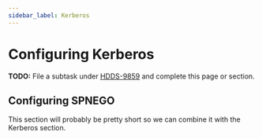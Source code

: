 ```yaml
---
sidebar_label: Kerberos
---
```


# Configuring Kerberos

**TODO:** File a subtask under [HDDS-9859](https://issues.apache.org/jira/browse/HDDS-9859) and complete this page or section.

## Configuring SPNEGO

This section will probably be pretty short so we can combine it with the Kerberos section.
